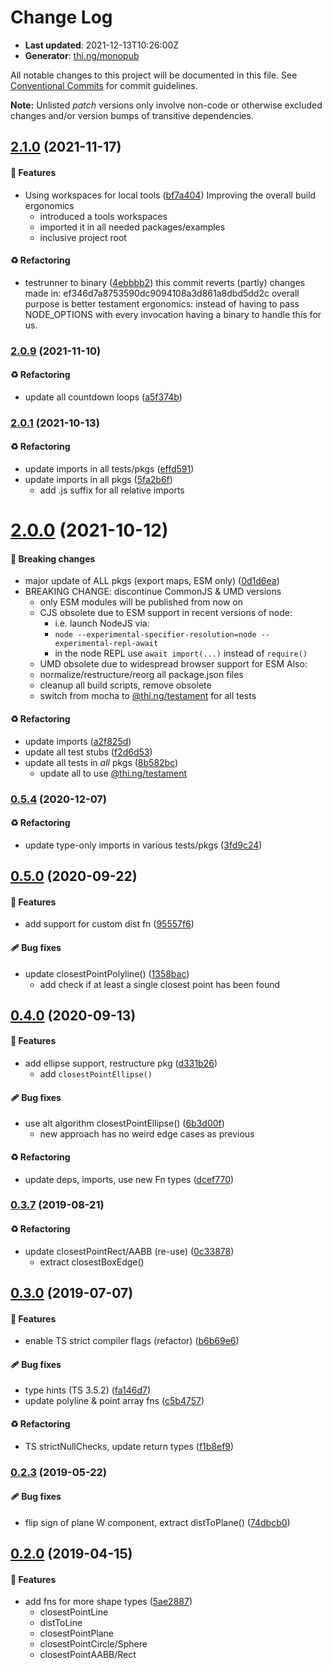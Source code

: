 # Change Log

- **Last updated**: 2021-12-13T10:26:00Z
- **Generator**: [thi.ng/monopub](https://thi.ng/monopub)

All notable changes to this project will be documented in this file.
See [Conventional Commits](https://conventionalcommits.org/) for commit guidelines.

**Note:** Unlisted _patch_ versions only involve non-code or otherwise excluded changes
and/or version bumps of transitive dependencies.

## [2.1.0](https://github.com/thi-ng/umbrella/tree/@thi.ng/geom-closest-point@2.1.0) (2021-11-17)

#### 🚀 Features

- Using workspaces for local tools ([bf7a404](https://github.com/thi-ng/umbrella/commit/bf7a404))
  Improving the overall build ergonomics
  - introduced a tools workspaces
  - imported it in all needed packages/examples
  - inclusive project root

#### ♻️ Refactoring

- testrunner to binary ([4ebbbb2](https://github.com/thi-ng/umbrella/commit/4ebbbb2))
  this commit reverts (partly) changes made in:
  ef346d7a8753590dc9094108a3d861a8dbd5dd2c
  overall purpose is better testament ergonomics:
  instead of having to pass NODE_OPTIONS with every invocation
  having a binary to handle this for us.

### [2.0.9](https://github.com/thi-ng/umbrella/tree/@thi.ng/geom-closest-point@2.0.9) (2021-11-10)

#### ♻️ Refactoring

- update all countdown loops ([a5f374b](https://github.com/thi-ng/umbrella/commit/a5f374b))

### [2.0.1](https://github.com/thi-ng/umbrella/tree/@thi.ng/geom-closest-point@2.0.1) (2021-10-13)

#### ♻️ Refactoring

- update imports in all tests/pkgs ([effd591](https://github.com/thi-ng/umbrella/commit/effd591))
- update imports in all pkgs ([5fa2b6f](https://github.com/thi-ng/umbrella/commit/5fa2b6f))
  - add .js suffix for all relative imports

# [2.0.0](https://github.com/thi-ng/umbrella/tree/@thi.ng/geom-closest-point@2.0.0) (2021-10-12)

#### 🛑 Breaking changes

- major update of ALL pkgs (export maps, ESM only) ([0d1d6ea](https://github.com/thi-ng/umbrella/commit/0d1d6ea))
- BREAKING CHANGE: discontinue CommonJS & UMD versions
  - only ESM modules will be published from now on
  - CJS obsolete due to ESM support in recent versions of node:
    - i.e. launch NodeJS via:
    - `node --experimental-specifier-resolution=node --experimental-repl-await`
    - in the node REPL use `await import(...)` instead of `require()`
  - UMD obsolete due to widespread browser support for ESM
  Also:
  - normalize/restructure/reorg all package.json files
  - cleanup all build scripts, remove obsolete
  - switch from mocha to [@thi.ng/testament](https://github.com/thi-ng/umbrella/tree/main/packages/testament) for all tests

#### ♻️ Refactoring

- update imports ([a2f825d](https://github.com/thi-ng/umbrella/commit/a2f825d))
- update all test stubs ([f2d6d53](https://github.com/thi-ng/umbrella/commit/f2d6d53))
- update all tests in _all_ pkgs ([8b582bc](https://github.com/thi-ng/umbrella/commit/8b582bc))
  - update all to use [@thi.ng/testament](https://github.com/thi-ng/umbrella/tree/main/packages/testament)

### [0.5.4](https://github.com/thi-ng/umbrella/tree/@thi.ng/geom-closest-point@0.5.4) (2020-12-07)

#### ♻️ Refactoring

- update type-only imports in various tests/pkgs ([3fd9c24](https://github.com/thi-ng/umbrella/commit/3fd9c24))

## [0.5.0](https://github.com/thi-ng/umbrella/tree/@thi.ng/geom-closest-point@0.5.0) (2020-09-22)

#### 🚀 Features

- add support for custom dist fn ([95557f6](https://github.com/thi-ng/umbrella/commit/95557f6))

#### 🩹 Bug fixes

- update closestPointPolyline() ([1358bac](https://github.com/thi-ng/umbrella/commit/1358bac))
  - add check if at least a single closest point has been found

## [0.4.0](https://github.com/thi-ng/umbrella/tree/@thi.ng/geom-closest-point@0.4.0) (2020-09-13)

#### 🚀 Features

- add ellipse support, restructure pkg ([d331b26](https://github.com/thi-ng/umbrella/commit/d331b26))
  - add `closestPointEllipse()`

#### 🩹 Bug fixes

- use alt algorithm closestPointEllipse() ([6b3d00f](https://github.com/thi-ng/umbrella/commit/6b3d00f))
  - new approach has no weird edge cases as previous

#### ♻️ Refactoring

- update deps, imports, use new Fn types ([dcef770](https://github.com/thi-ng/umbrella/commit/dcef770))

### [0.3.7](https://github.com/thi-ng/umbrella/tree/@thi.ng/geom-closest-point@0.3.7) (2019-08-21)

#### ♻️ Refactoring

- update closestPointRect/AABB (re-use) ([0c33878](https://github.com/thi-ng/umbrella/commit/0c33878))
  - extract closestBoxEdge()

## [0.3.0](https://github.com/thi-ng/umbrella/tree/@thi.ng/geom-closest-point@0.3.0) (2019-07-07)

#### 🚀 Features

- enable TS strict compiler flags (refactor) ([b6b69e6](https://github.com/thi-ng/umbrella/commit/b6b69e6))

#### 🩹 Bug fixes

- type hints (TS 3.5.2) ([fa146d7](https://github.com/thi-ng/umbrella/commit/fa146d7))
- update polyline & point array fns ([c5b4757](https://github.com/thi-ng/umbrella/commit/c5b4757))

#### ♻️ Refactoring

- TS strictNullChecks, update return types ([f1b8ef9](https://github.com/thi-ng/umbrella/commit/f1b8ef9))

### [0.2.3](https://github.com/thi-ng/umbrella/tree/@thi.ng/geom-closest-point@0.2.3) (2019-05-22)

#### 🩹 Bug fixes

- flip sign of plane W component, extract distToPlane() ([74dbcb0](https://github.com/thi-ng/umbrella/commit/74dbcb0))

## [0.2.0](https://github.com/thi-ng/umbrella/tree/@thi.ng/geom-closest-point@0.2.0) (2019-04-15)

#### 🚀 Features

- add fns for more shape types ([5ae2887](https://github.com/thi-ng/umbrella/commit/5ae2887))
  - closestPointLine
  - distToLine
  - closestPointPlane
  - closestPointCircle/Sphere
  - closestPointAABB/Rect
